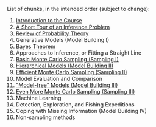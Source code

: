 List of chunks, in the intended order (subject to change):

1. [Introduction to the Course](about.ipynb)
2. [A Short Tour of an Inference Problem](tour.ipynb)
3. [Review of Probability Theory](probability.ipynb)
4. Generative Models (Model Building I)
5. [Bayes Theorem](bayes_theorem.ipynb)
6. Approaches to Inference, or Fitting a Straight Line
7. [Basic Monte Carlo Sampling (Sampling I)](montecarlo1.ipynb)
8. [Hierarchical Models (Model Building II)](hierarchical.ipynb)
9. [Efficient Monte Carlo Sampling (Sampling II)](montecarlo2.ipynb)
10. Model Evaluation and Comparison
11. ["Model-free" Models (Model Building III)](modelfreemodels.ipynb)
12. [Even More Monte Carlo Sampling (Sampling III)](montecarlo3.ipynb)
13. Machine Learning
14. Detection, Exploration, and Fishing Expeditions
15. Coping with Missing Information (Model Building IV)
16. Non-sampling methods

